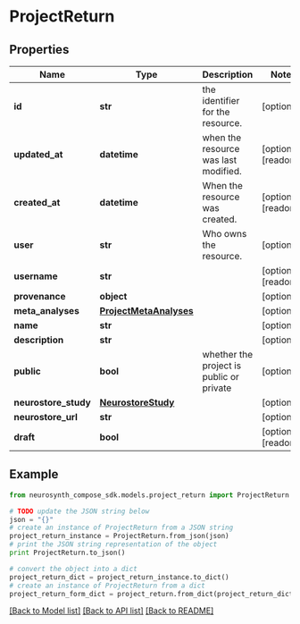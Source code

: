# ProjectReturn


## Properties
Name | Type | Description | Notes
------------ | ------------- | ------------- | -------------
**id** | **str** | the identifier for the resource. | [optional] 
**updated_at** | **datetime** | when the resource was last modified. | [optional] [readonly] 
**created_at** | **datetime** | When the resource was created. | [optional] [readonly] 
**user** | **str** | Who owns the resource. | [optional] 
**username** | **str** |  | [optional] [readonly] 
**provenance** | **object** |  | [optional] 
**meta_analyses** | [**ProjectMetaAnalyses**](ProjectMetaAnalyses.md) |  | [optional] 
**name** | **str** |  | [optional] 
**description** | **str** |  | [optional] 
**public** | **bool** | whether the project is public or private | [optional] 
**neurostore_study** | [**NeurostoreStudy**](NeurostoreStudy.md) |  | [optional] 
**neurostore_url** | **str** |  | [optional] 
**draft** | **bool** |  | [optional] [readonly] 

## Example

```python
from neurosynth_compose_sdk.models.project_return import ProjectReturn

# TODO update the JSON string below
json = "{}"
# create an instance of ProjectReturn from a JSON string
project_return_instance = ProjectReturn.from_json(json)
# print the JSON string representation of the object
print ProjectReturn.to_json()

# convert the object into a dict
project_return_dict = project_return_instance.to_dict()
# create an instance of ProjectReturn from a dict
project_return_form_dict = project_return.from_dict(project_return_dict)
```
[[Back to Model list]](../README.md#documentation-for-models) [[Back to API list]](../README.md#documentation-for-api-endpoints) [[Back to README]](../README.md)


